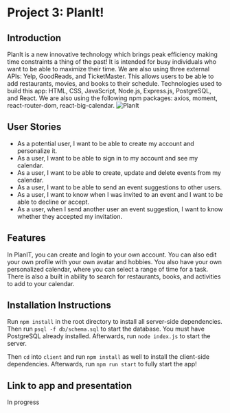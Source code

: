 # Project 3: PlanIt!

## Introduction

PlanIt is a new innovative technology which brings peak efficiency making time constraints a thing of the past! It is intended for busy individuals who want to be able to maximize their time. We are also using three external APIs: Yelp, GoodReads, and TicketMaster. This allows users to be able to add restaurants, movies, and books to their schedule. Technologies used to build this app: HTML, CSS, JavaScript, Node.js, Express.js, PostgreSQL, and React. We are also using the following npm packages: axios, moment, react-router-dom, react-big-calendar.
![PlanIt](https://media.giphy.com/media/3o7btTIqXYcKdGhNSM/giphy.gif)
## User Stories

* As a potential user, I want to be able to create my account and personalize it.
* As a user, I want to be able to sign in to my account and see my calendar.
* As a user, I want to be able to create, update and delete events from my calendar.
* As a user, I want to be able to send an event suggestions to other users.
* As a user, I want to know when I was invited to an event and I want to be able to decline or accept.
* As a user, when I send another user an event suggestion, I want to know whether they accepted my invitation.

## Features
In PlanIT, you can create and login to your own account. You can also edit your own profile with your own avatar and hobbies. You also have your own personalized calendar, where you can select a range of time for a task. There is also a built in ability to search for restaurants, books, and activities to add to your
calendar.

## Installation Instructions
Run `npm install` in the root directory to install all server-side dependencies. Then run `psql -f db/schema.sql` to start the database. You must have PostgreSQL already installed. Afterwards, run `node index.js` to start the server.

Then `cd` into `client` and run `npm install` as well to install the client-side dependencies. Afterwards, run
`npm run start` to fully start the app!


## Link to app and presentation

In progress
